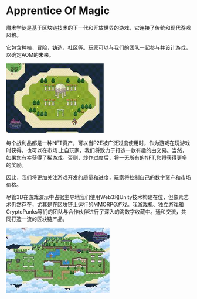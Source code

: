 # Apprentice Of Magic

<p>魔术学徒是基于区块链技术的下一代和开放世界的游戏，它连接了传统和现代游戏风格。</p>
<p>它包含种植，冒险，铸造，社区等。玩家可以与我们的团队一起参与并设计游戏，以确定AOM的未来。</p>

![jczjc](jczjc.png)



每个战利品都是一种NFT资产，可以当P2E被广泛过度使用时，作为游戏在玩游戏时获得，也可以在市场.上自玩家，我们将致力于打造一款有趣的由交易。当然，如果您有幸获得了稀游戏。否则，炒作过度后，将一无所有的NFT,您将获得更多的奖励。

因此，我们将更加关注游戏开发的质量和进度，玩家将控制自己的数字资产和市场价格。

尽管3D在游戏演示中占据主导地我们使用Web3和Unity技术构建在位，但像素艺术仍然存在，尤其是在区块链上运行的MMORPG游戏。我游戏机、独立游戏和CryptoPunks等们的团队与合作伙伴进行了深入的沟数字收藏中。通和交流，共同打造一流的区块链产品。

![下载](下载.png)
